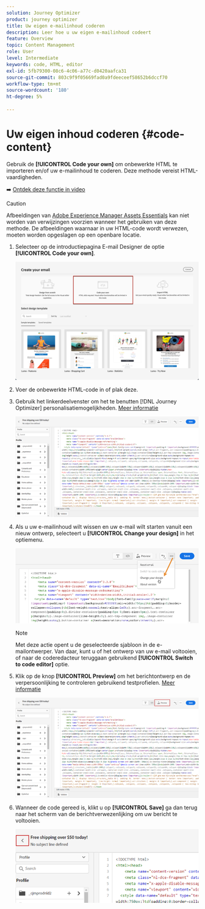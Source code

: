 ```yaml
---
solution: Journey Optimizer
product: journey optimizer
title: Uw eigen e-mailinhoud coderen
description: Leer hoe u uw eigen e-mailinhoud codeert
feature: Overview
topic: Content Management
role: User
level: Intermediate
keywords: code, HTML, editor
exl-id: 5fb79300-08c6-4c06-a77c-d0420aafca31
source-git-commit: 803c9f9f05669fad0a9fdeeceef58652b6dccf70
workflow-type: tm+mt
source-wordcount: '180'
ht-degree: 5%

---
```


# Uw eigen inhoud coderen {#code-content}

Gebruik de **[!UICONTROL Code your own]** om onbewerkte HTML te importeren en/of uw e-mailinhoud te coderen. Deze methode vereist HTML-vaardigheden.

➡️ [Ontdek deze functie in video](#video)

>[!CAUTION]
>
> Afbeeldingen van [Adobe Experience Manager Assets Essentials](assets-essentials.md) kan niet worden van verwijzingen voorzien wanneer het gebruiken van deze methode. De afbeeldingen waarnaar in uw HTML-code wordt verwezen, moeten worden opgeslagen op een openbare locatie.

1. Selecteer op de introductiepagina E-mail Designer de optie **[!UICONTROL Code your own]**.

   ![](assets/code-your-own.png)

1. Voer de onbewerkte HTML-code in of plak deze.

1. Gebruik het linkerdeelvenster om het te benutten [!DNL Journey Optimizer] personalisatiemogelijkheden. [Meer informatie](../personalization/personalize.md)

   ![](assets/code-editor.png)

1. Als u uw e-mailinhoud wilt wissen en uw e-mail wilt starten vanuit een nieuw ontwerp, selecteert u **[!UICONTROL Change your design]** in het optiemenu.

   ![](assets/code-editor-change-design.png)

   >[!NOTE]
   >
   >Met deze actie opent u de geselecteerde sjabloon in de e-mailontwerper. Van daar, kunt u of het ontwerp van uw e-mail voltooien, of naar de coderedacteur teruggaan gebruikend **[!UICONTROL Switch to code editor]** optie.

1. Klik op de knop **[!UICONTROL Preview]** om het berichtontwerp en de verpersoonlijking te controleren gebruikend testprofielen. [Meer informatie](preview.md)

   ![](assets/code-editor-preview.png)

1. Wanneer de code gereed is, klikt u op **[!UICONTROL Save]** ga dan terug naar het scherm van de berichtverwezenlijking om uw bericht te voltooien.

   ![](assets/code-editor-save.png)
